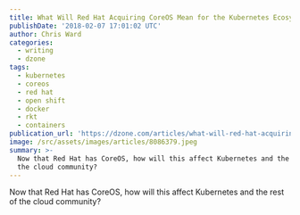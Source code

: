```yaml
---
title: What Will Red Hat Acquiring CoreOS Mean for the Kubernetes Ecosystem?
publishDate: '2018-02-07 17:01:02 UTC'
author: Chris Ward
categories:
  - writing
  - dzone
tags:
  - kubernetes
  - coreos
  - red hat
  - open shift
  - docker
  - rkt
  - containers
publication_url: 'https://dzone.com/articles/what-will-red-hat-acquiring-coreos-mean-for-the-ku'
image: /src/assets/images/articles/8086379.jpeg
summary: >-
  Now that Red Hat has CoreOS, how will this affect Kubernetes and the rest of
  the cloud community?
---
```

Now that Red Hat has CoreOS, how will this affect Kubernetes and the rest of the cloud community?

